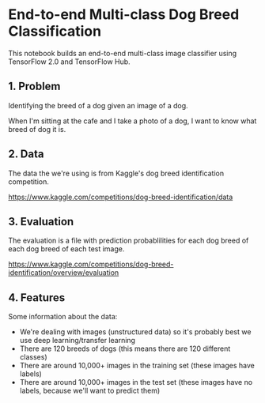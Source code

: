 # End-to-end Multi-class Dog Breed Classification

This notebook builds an end-to-end multi-class image classifier using TensorFlow 2.0 and TensorFlow Hub.

## 1. Problem

Identifying the breed of a dog given an image of a dog.

When I'm sitting at the cafe and I take a photo of a dog, I want to know what breed of dog it is.

## 2. Data

The data the we're using is from Kaggle's dog breed identification competition.

https://www.kaggle.com/competitions/dog-breed-identification/data

## 3. Evaluation

The evaluation is a file with prediction probablilities for each dog breed of each dog breed of each test image.

https://www.kaggle.com/competitions/dog-breed-identification/overview/evaluation

## 4. Features

Some information about the data:

 * We're dealing with images (unstructured data) so it's probably best we use deep learning/transfer learning
 * There are 120 breeds of dogs (this means there are 120 different classes)
 * There are around 10,000+ images in the training set (these images have labels)
 * There are around 10,000+ images in the test set (these images have no labels, because we'll want to predict them)
